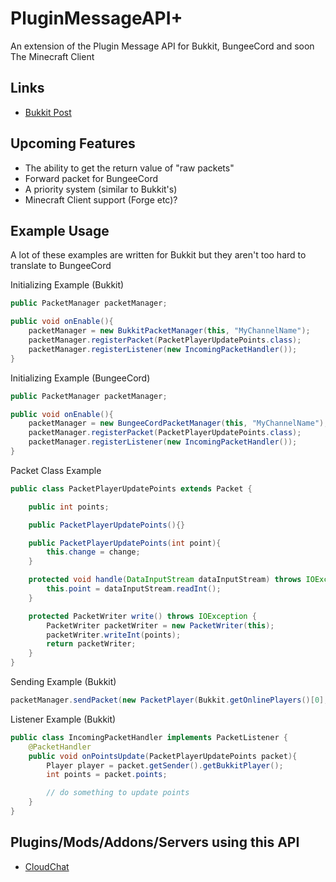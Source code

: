 PluginMessageAPI+
=================

An extension of the Plugin Message API for Bukkit, BungeeCord and soon The Minecraft Client

Links
-----

* [Bukkit Post](http://forums.bukkit.org/threads/api-pluginmessageapi.213649/)

Upcoming Features
-----------------

* The ability to get the return value of "raw packets"
* Forward packet for BungeeCord
* A priority system (similar to Bukkit's)
* Minecraft Client support (Forge etc)?

Example Usage
-------------

A lot of these examples are written for Bukkit but they aren't too hard to translate to BungeeCord


Initializing Example (Bukkit)

```java
public PacketManager packetManager;

public void onEnable(){
    packetManager = new BukkitPacketManager(this, "MyChannelName");
    packetManager.registerPacket(PacketPlayerUpdatePoints.class);
    packetManager.registerListener(new IncomingPacketHandler());
}
```


Initializing Example (BungeeCord)

```java
public PacketManager packetManager;

public void onEnable(){
    packetManager = new BungeeCordPacketManager(this, "MyChannelName");
    packetManager.registerPacket(PacketPlayerUpdatePoints.class);
    packetManager.registerListener(new IncomingPacketHandler());
}
```


Packet Class Example

```java
public class PacketPlayerUpdatePoints extends Packet {

    public int points;

    public PacketPlayerUpdatePoints(){}

    public PacketPlayerUpdatePoints(int point){
        this.change = change;
    }

    protected void handle(DataInputStream dataInputStream) throws IOException {
        this.point = dataInputStream.readInt();
    }

    protected PacketWriter write() throws IOException {
        PacketWriter packetWriter = new PacketWriter(this);
        packetWriter.writeInt(points);
        return packetWriter;
    }
}
```


Sending Example (Bukkit)

```java
packetManager.sendPacket(new PacketPlayer(Bukkit.getOnlinePlayers()[0], new PacketPlayerUpdatePoints(50)));
```


Listener Example (Bukkit)

```java
public class IncomingPacketHandler implements PacketListener {
    @PacketHandler
    public void onPointsUpdate(PacketPlayerUpdatePoints packet){
        Player player = packet.getSender().getBukkitPlayer();
        int points = packet.points;

        // do something to update points
    }
}
```

Plugins/Mods/Addons/Servers using this API
----------------------------------

* [CloudChat](http://www.spigotmc.org/resources/cloudchat.266/)